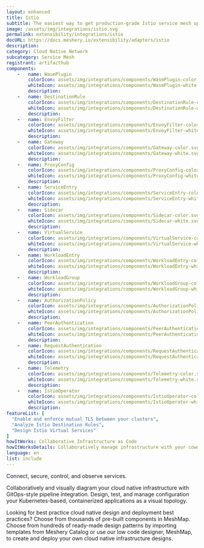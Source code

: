 ```yaml
---
layout: enhanced
title: Istio
subtitle: The easiest way to get production-grade Istio service mesh up and running
image: /assets/img/integrations/istio.svg
permalink: extensibility/integrations/istio
docURL: https://docs.meshery.io/extensibility/adapters/istio
description: 
category: Cloud Native Network
subcategory: Service Mesh
registrant: artifacthub
components: 
	-	name: WasmPlugin
		colorIcon: assets/img/integrations/components/WasmPlugin-color.svg
		whiteIcon: assets/img/integrations/components/WasmPlugin-white.svg
		description: 
	-	name: DestinationRule
		colorIcon: assets/img/integrations/components/DestinationRule-color.svg
		whiteIcon: assets/img/integrations/components/DestinationRule-white.svg
		description: 
	-	name: EnvoyFilter
		colorIcon: assets/img/integrations/components/EnvoyFilter-color.svg
		whiteIcon: assets/img/integrations/components/EnvoyFilter-white.svg
		description: 
	-	name: Gateway
		colorIcon: assets/img/integrations/components/Gateway-color.svg
		whiteIcon: assets/img/integrations/components/Gateway-white.svg
		description: 
	-	name: ProxyConfig
		colorIcon: assets/img/integrations/components/ProxyConfig-color.svg
		whiteIcon: assets/img/integrations/components/ProxyConfig-white.svg
		description: 
	-	name: ServiceEntry
		colorIcon: assets/img/integrations/components/ServiceEntry-color.svg
		whiteIcon: assets/img/integrations/components/ServiceEntry-white.svg
		description: 
	-	name: Sidecar
		colorIcon: assets/img/integrations/components/Sidecar-color.svg
		whiteIcon: assets/img/integrations/components/Sidecar-white.svg
		description: 
	-	name: VirtualService
		colorIcon: assets/img/integrations/components/VirtualService-color.svg
		whiteIcon: assets/img/integrations/components/VirtualService-white.svg
		description: 
	-	name: WorkloadEntry
		colorIcon: assets/img/integrations/components/WorkloadEntry-color.svg
		whiteIcon: assets/img/integrations/components/WorkloadEntry-white.svg
		description: 
	-	name: WorkloadGroup
		colorIcon: assets/img/integrations/components/WorkloadGroup-color.svg
		whiteIcon: assets/img/integrations/components/WorkloadGroup-white.svg
		description: 
	-	name: AuthorizationPolicy
		colorIcon: assets/img/integrations/components/AuthorizationPolicy-color.svg
		whiteIcon: assets/img/integrations/components/AuthorizationPolicy-white.svg
		description: 
	-	name: PeerAuthentication
		colorIcon: assets/img/integrations/components/PeerAuthentication-color.svg
		whiteIcon: assets/img/integrations/components/PeerAuthentication-white.svg
		description: 
	-	name: RequestAuthentication
		colorIcon: assets/img/integrations/components/RequestAuthentication-color.svg
		whiteIcon: assets/img/integrations/components/RequestAuthentication-white.svg
		description: 
	-	name: Telemetry
		colorIcon: assets/img/integrations/components/Telemetry-color.svg
		whiteIcon: assets/img/integrations/components/Telemetry-white.svg
		description: 
	-	name: IstioOperator
		colorIcon: assets/img/integrations/components/IstioOperator-color.svg
		whiteIcon: assets/img/integrations/components/IstioOperator-white.svg
		description: 
featureList: [
  "Enable and enforce mutual TLS between your clusters",
  "Analyze Istio Destination Rules",
  "Design Istio Virtual Services"
]
howItWorks: Collaborative Infrastructure as Code
howItWorksDetails: Collaboratively manage infrastructure with your coworkers synchronously sharing the same designs.
language: en
list: include
---
```

<p>
Connect, secure, control, and observe services.
</p>
<p>
    Collaboratively and visually diagram your cloud native infrastructure with GitOps-style pipeline integration. Design, test, and manage configuration your Kubernetes-based, containerized applications as a visual topology.
</p>
<p>
    Looking for best practice cloud native design and deployment best practices? Choose from thousands of pre-built components in MeshMap. Choose from hundreds of ready-made design patterns by importing templates from Meshery Catalog or use our low code designer, MeshMap, to create and deploy your own cloud native infrastructure designs.
</p>
